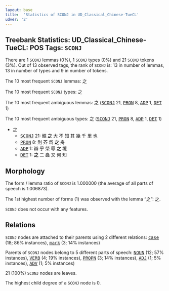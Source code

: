 ```yaml
---
layout: base
title:  'Statistics of SCONJ in UD_Classical_Chinese-TueCL'
udver: '2'
---
```


## Treebank Statistics: UD_Classical_Chinese-TueCL: POS Tags: `SCONJ`

There are 1 `SCONJ` lemmas (0%), 1 `SCONJ` types (0%) and 21 `SCONJ` tokens (3%).
Out of 13 observed tags, the rank of `SCONJ` is: 13 in number of lemmas, 13 in number of types and 9 in number of tokens.

The 10 most frequent `SCONJ` lemmas: 之

The 10 most frequent `SCONJ` types:  之

The 10 most frequent ambiguous lemmas: 之 (<tt><a href="lzh_tuecl-pos-SCONJ.html">SCONJ</a></tt> 21, <tt><a href="lzh_tuecl-pos-PRON.html">PRON</a></tt> 8, <tt><a href="lzh_tuecl-pos-ADP.html">ADP</a></tt> 1, <tt><a href="lzh_tuecl-pos-DET.html">DET</a></tt> 1)

The 10 most frequent ambiguous types:  之 (<tt><a href="lzh_tuecl-pos-SCONJ.html">SCONJ</a></tt> 21, <tt><a href="lzh_tuecl-pos-PRON.html">PRON</a></tt> 8, <tt><a href="lzh_tuecl-pos-ADP.html">ADP</a></tt> 1, <tt><a href="lzh_tuecl-pos-DET.html">DET</a></tt> 1)


* 之
  * <tt><a href="lzh_tuecl-pos-SCONJ.html">SCONJ</a></tt> 21: 鯤 <b>之</b> 大 不 知 其 幾 千 里 也
  * <tt><a href="lzh_tuecl-pos-PRON.html">PRON</a></tt> 8: 則 芥 爲 <b>之</b> 舟
  * <tt><a href="lzh_tuecl-pos-ADP.html">ADP</a></tt> 1: 辯 乎 榮 辱 <b>之</b> 境
  * <tt><a href="lzh_tuecl-pos-DET.html">DET</a></tt> 1: <b>之</b> 二 蟲 又 何 知

## Morphology

The form / lemma ratio of `SCONJ` is 1.000000 (the average of all parts of speech is 1.006873).

The 1st highest number of forms (1) was observed with the lemma “之”: 之.

`SCONJ` does not occur with any features.


## Relations

`SCONJ` nodes are attached to their parents using 2 different relations: <tt><a href="lzh_tuecl-dep-case.html">case</a></tt> (18; 86% instances), <tt><a href="lzh_tuecl-dep-mark.html">mark</a></tt> (3; 14% instances)

Parents of `SCONJ` nodes belong to 5 different parts of speech: <tt><a href="lzh_tuecl-pos-NOUN.html">NOUN</a></tt> (12; 57% instances), <tt><a href="lzh_tuecl-pos-VERB.html">VERB</a></tt> (4; 19% instances), <tt><a href="lzh_tuecl-pos-PROPN.html">PROPN</a></tt> (3; 14% instances), <tt><a href="lzh_tuecl-pos-ADJ.html">ADJ</a></tt> (1; 5% instances), <tt><a href="lzh_tuecl-pos-ADV.html">ADV</a></tt> (1; 5% instances)

21 (100%) `SCONJ` nodes are leaves.

The highest child degree of a `SCONJ` node is 0.

